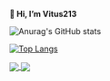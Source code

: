 **👋 Hi, I’m ​Vitus213**

![Anurag's GitHub stats](https://github-readme-stats.vercel.app/api?username=Vitus213&show_icons=true&theme=swift)

[![Top Langs](https://github-readme-stats.vercel.app/api/top-langs/?username=Vitus213&layout=compact)](https://github.com/anuraghazra/github-readme-stats)


<a href="https://github.com/anuraghazra/github-readme-stats"> 
    <img align="center" src="https://github-readme-stats.vercel.app/api/pin/?username=Vitus213&repo=DragonOS" />
</a>
<a href="https://github.com/anuraghazra/convoychat">
 <img align="center" src="https://github-readme-stats.vercel.app/api/pin/?username=Vitus213&repo=faasd-in-rust" />
</a>
